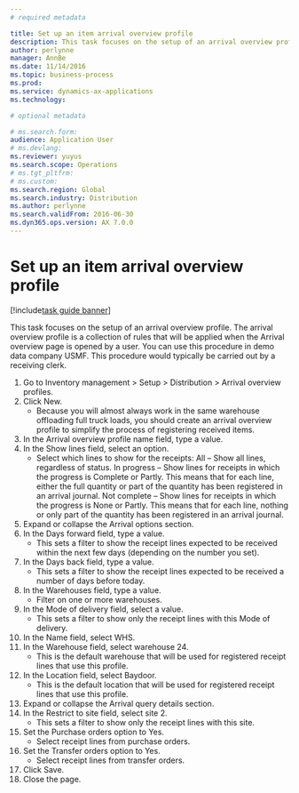 ```yaml
---
# required metadata

title: Set up an item arrival overview profile
description: This task focuses on the setup of an arrival overview profile.
author: perlynne
manager: AnnBe
ms.date: 11/14/2016
ms.topic: business-process
ms.prod:  
ms.service: dynamics-ax-applications
ms.technology:  

# optional metadata

# ms.search.form:   
audience: Application User
# ms.devlang:  
ms.reviewer: yuyus
ms.search.scope: Operations
# ms.tgt_pltfrm:  
# ms.custom:  
ms.search.region: Global
ms.search.industry: Distribution
ms.author: perlynne
ms.search.validFrom: 2016-06-30
ms.dyn365.ops.version: AX 7.0.0
---
```

# Set up an item arrival overview profile

[!include[task guide banner](../../includes/task-guide-banner.md)]

This task focuses on the setup of an arrival overview profile. The arrival overview profile is a collection of rules that will be applied when the Arrival overview page is opened by a user. You can use this procedure in demo data company USMF. This procedure would typically be carried out by a receiving clerk.





1. Go to Inventory management > Setup > Distribution > Arrival overview profiles.
2. Click New.
    * Because you will almost always work in the same warehouse offloading full truck loads, you should create an arrival overview profile to simplify the process of registering received items.  
3. In the Arrival overview profile name field, type a value.
4. In the Show lines field, select an option.
    * Select which lines to show for the receipts:   All – Show all lines, regardless of status.   In progress – Show lines for receipts in which the progress is Complete or Partly. This means that for each line, either the full quantity or part of the quantity has been registered in an arrival journal.   Not complete – Show lines for receipts in which the progress is None or Partly. This means that for each line, nothing or only part of the quantity has been registered in an arrival journal.  
5. Expand or collapse the Arrival options section.
6. In the Days forward field, type a value.
    * This sets a filter to show the receipt lines expected to be received within the next few days (depending on the number you set).  
7. In the Days back field, type a value.
    * This sets a filter to show the receipt lines expected to be received a number of days before today.  
8. In the Warehouses field, type a value.
    * Filter on one or more warehouses.  
9. In the Mode of delivery field, select a value.
    * This sets a filter to show only the receipt lines with this Mode of delivery.  
10. In the Name field, select WHS.
11. In the Warehouse field, select warehouse 24.
    * This is the default warehouse that will be used for registered receipt lines that use this profile.  
12. In the Location field, select Baydoor.
    * This is the default location that will be used for registered receipt lines that use this profile.  
13. Expand or collapse the Arrival query details section.
14. In the Restrict to site field, select site 2.
    * This sets a filter to show only the receipt lines with this site.  
15. Set the Purchase orders option to Yes.
    * Select receipt lines from purchase orders.  
16. Set the Transfer orders option to Yes.
    * Select receipt lines from transfer orders.  
17. Click Save.
18. Close the page.
